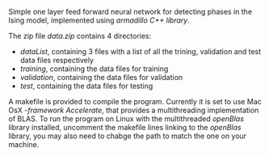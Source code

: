 Simple one layer feed forward neural network for detecting phases in the Ising model, implemented using *armadillo C++ library*.

The zip file *data.zip* contains 4 directories:
  * *dataList*, containing 3 files with a list of all the trining, validation and test data files respectively
  * *training*, containing the data files for training
  * *validation*, containing the data files for validation
  * *test*, containing the data files for testing

A makefile is provided to compile the program. Currently it is set to use Mac OsX *-framework Accelerate*, that provides a multithreading implementation of BLAS.
To run the program on Linux with the multithreaded *openBlas* library installed, uncomment the makefile lines linking to the *openBlas* library, you may also need to chabge the path to match the one on your machine.
